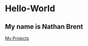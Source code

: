 # Hello-World
## My name is Nathan Brent
[My Projects](https://www.youtube.com/watch?v=dQw4w9WgXcQ&ab_channel=RickAstleyVEVO)
